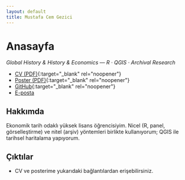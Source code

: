 ```yaml
---
layout: default
title: Mustafa Cem Gezici
---
```


# Anasayfa
_Global History & History & Economics — R · QGIS · Archival Research_

- [CV (PDF)](cv.pdf){:target="_blank" rel="noopener"}
- [Poster (PDF)](Poster%20on%20Internationalism%20in%2021st%20Century%20-%20Mustafa%20Cem%20Gezici.pdf){:target="_blank" rel="noopener"}
- [GitHub](https://github.com/mcemgezici){:target="_blank" rel="noopener"}
- [E-posta](mailto:mustafacemgezici@windowslive.com)

## Hakkımda
Ekonomik tarih odaklı yüksek lisans öğrencisiyim. Nicel (R, panel, görselleştirme) ve nitel (arşiv) yöntemleri birlikte kullanıyorum; QGIS ile tarihsel haritalama yapıyorum.

## Çıktılar
- CV ve posterime yukarıdaki bağlantılardan erişebilirsiniz.
